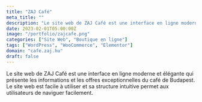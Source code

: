 ```yaml
---
title: "ZAJ Café"
meta_title: ""
description: "Le site web de ZAJ Café est une interface en ligne moderne et élégante"
date: 2023-02-01T05:00:00Z
image: "/portfolio/zajcafe.png"
categories: ["Site Web", "Boutique en ligne"]
tags: ["WordPress", "WooCommerce", "Elementor"]
domain: "cafe.zaj.hu"
draft: false
---
```


Le site web de ZAJ Café est une interface en ligne moderne et élégante qui présente les informations et les offres exceptionnelles du café de Budapest. Le site web est facile à utiliser et sa structure intuitive permet aux utilisateurs de naviguer facilement.
